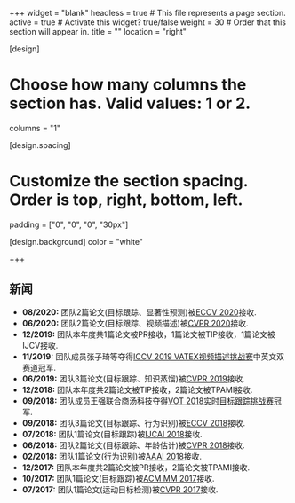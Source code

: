 +++
widget = "blank"
headless = true  # This file represents a page section.
active = true  # Activate this widget? true/false
weight = 30  # Order that this section will appear in.
title = ""
location = "right"

[design]
  # Choose how many columns the section has. Valid values: 1 or 2.
  columns = "1"

[design.spacing]
  # Customize the section spacing. Order is top, right, bottom, left.
  padding = ["0", "0", "0", "30px"]

[design.background]
  color = "white"

+++

## **新闻**
- **08/2020:** 团队2篇论文(目标跟踪、显著性预测)被[ECCV 2020](https://eccv2020.eu/)接收.
- **06/2020:** 团队2篇论文(目标跟踪、视频描述)被[CVPR 2020](http://cvpr2020.thecvf.com/)接收.
- **12/2019:** 团队本年度共1篇论文被PR接收，1篇论文被TIP接收，1篇论文被IJCV接收.
- **11/2019:** 团队成员张子琦等夺得[ICCV 2019 VATEX视频描述挑战赛](https://arxiv.org/pdf/1910.05752.pdf)中英文双赛道冠军.
- **06/2019:** 团队3篇论文(目标跟踪、知识蒸馏)被[CVPR 2019](https://cvpr2019.thecvf.com/)接收.
- **12/2018:** 团队本年度共2篇论文被TIP接收，2篇论文被TPAMI接收.
- **09/2018:** 团队成员王强联合商汤科技夺得[VOT 2018实时目标跟踪挑战赛](https://www.votchallenge.net/vot2018/)冠军.
- **09/2018:** 团队3篇论文(目标跟踪、行为识别)被[ECCV 2018](https://eccv2018.org/)接收.
- **07/2018:** 团队1篇论文(目标跟踪)被[IJCAI 2018](https://www.ijcai-18.org/)接收.
- **06/2018:** 团队2篇论文(目标跟踪、年龄估计)被[CVPR 2018](https://cvpr2018.thecvf.com/)接收.
- **02/2018:** 团队1篇论文(行为识别)被[AAAI 2018](https://aaai.org/Conferences/AAAI-18/)接收.
- **12/2017:** 团队本年度共2篇论文被PR接收，2篇论文被TPAMI接收.
- **10/2017:** 团队1篇论文(目标跟踪)被[ACM MM 2017](http://2017.acmmm.org/)接收.
- **07/2017:** 团队1篇论文(运动目标检测)被[CVPR 2017](https://cvpr2017.thecvf.com/)接收.
